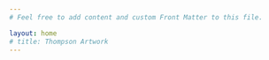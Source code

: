 ```yaml
---
# Feel free to add content and custom Front Matter to this file.

layout: home
# title: Thompson Artwork
---
```

